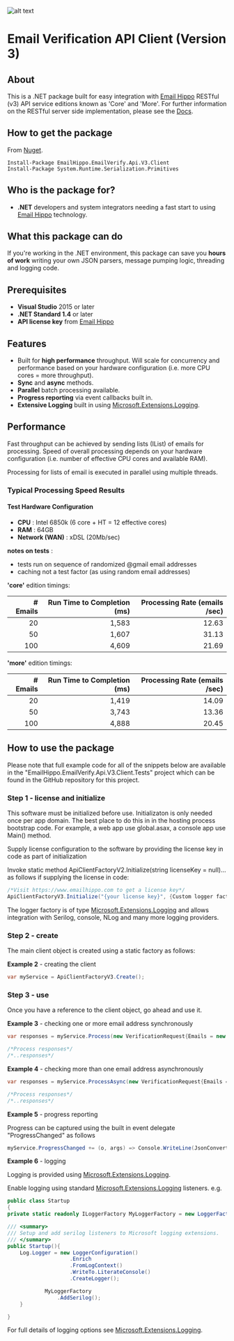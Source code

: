 [logo]: https://s3.amazonaws.com/emailhippo/bizbranding/co.logos/eh-horiz-695x161.png "Email Hippo"
[Email Hippo]: https://www.emailhippo.com
[Docs]: http://api-docs.emailhippo.com
[Microsoft.Extensions.Logging]: https://docs.microsoft.com/en-us/aspnet/core/fundamentals/logging

![alt text][logo]

# Email Verification API Client (Version 3)

## About
This is a .NET package built for easy integration with [Email Hippo] RESTful (v3) API service editions known as 'Core' and 'More'. For
further information on the RESTful server side implementation, please see the [Docs].

## How to get the package
From [Nuget](http://nuget.org).
```
Install-Package EmailHippo.EmailVerify.Api.V3.Client
Install-Package System.Runtime.Serialization.Primitives
```

## Who is the package for?
 * __.NET__ developers and system integrators needing a fast start to using [Email Hippo] technology.

## What this package can do
If you're working in the .NET environment, this package can save you __hours of work__ writing your own JSON parsers, message pumping logic, threading and logging code.

## Prerequisites
 * __Visual Studio__ 2015 or later
 * __.NET Standard 1.4__ or later
 * __API license key__ from [Email Hippo]

## Features
 * Built for __high performance__ throughput. Will scale for concurrency and performance based on your hardware configuration (i.e. more CPU cores = more throughput).
 * __Sync__ and __async__ methods.
 * __Parallel__ batch processing available.
 * __Progress reporting__ via event callbacks built in.
 * __Extensive Logging__ built in using [Microsoft.Extensions.Logging].

## Performance
Fast throughput can be achieved by sending lists (IList<string>) of emails for processing. Speed of overall processing depends on your hardware configuration (i.e. number of effective CPU cores and available RAM).

Processing for lists of email is executed in parallel using multiple threads.

### Typical Processing Speed Results

#### Test Hardware Configuration
* __CPU__ : Intel 6850k (6 core + HT = 12 effective cores)
* __RAM__ : 64GB
* __Network (WAN)__ : xDSL (20Mb/sec)

__notes on tests__ :
 * tests run on sequence of randomized @gmail email addresses
 * caching not a test factor (as using random email addresses)

__'core'__ edition timings:

| # Emails | Run Time to Completion (ms)  | Processing Rate  (emails /sec) |
|---------:|-----------------------------:|-------------------------------:|
|       20 |                        1,583 |                          12.63 |
|       50 |                        1,607 |                          31.13 |
|      100 |                        4,609 |                          21.69 |

__'more'__ edition timings:

| # Emails | Run Time to Completion (ms)  | Processing Rate  (emails /sec) |
|---------:|-----------------------------:|-------------------------------:|
|       20 |                        1,419 |                          14.09 |
|       50 |                        3,743 |                          13.36 |
|      100 |                        4,888 |                          20.45 |

## How to use the package
Please note that full example code for all of the snippets below are available in the "EmailHippo.EmailVerify.Api.V3.Client.Tests" 
project which can be found in the GitHub repository for this project.

### Step 1 - license and initialize
This software must be initialized before use. Initializaton is only needed once per app domain. The best place to do this in in the hosting process bootstrap code. For example, a web app use global.asax, a console app use Main() method.

Supply license configuration to the software by providing the license key in code as part of initialization

Invoke static method ApiClientFactoryV2.Initialize(string licenseKey = null)... as follows if supplying the license in code:
```C#
/*Visit https://www.emailhippo.com to get a license key*/
ApiClientFactoryV3.Initialize("{your license key}", {Custom logger factory} [optional]);
```
The logger factory is of type [Microsoft.Extensions.Logging] and allows integration with Serilog, console, NLog and many more logging providers.


### Step 2 - create
The main client object is created using a static factory as follows:

__Example 2__ - creating the client
```c#
var myService = ApiClientFactoryV3.Create();
```

### Step 3 - use
Once you have a reference to the client object, go ahead and use it.

__Example 3__ - checking one or more email address synchronously
```c#
var responses = myService.Process(new VerificationRequest{Emails = new List<string>{"me@here.com"}, ServiceType = ServiceType.More });

/*Process responses*/
/*..responses*/
```

__Example 4__ - checking more than one email address asynchronously
```c#
var responses = myService.ProcessAsync(new VerificationRequest{Emails = new List<string>{"me@here.com","me2@here.com"}, ServiceType = ServiceType.More}, CancellationToken.None).Result;

/*Process responses*/
/*..responses*/
```

__Example 5__ - progress reporting

Progress can be captured using the built in event delegate "ProgressChanged" as follows
```c#
myService.ProgressChanged += (o, args) => Console.WriteLine(JsonConvert.SerializeObject(args));
```

__Example 6__ - logging

Logging is provided using [Microsoft.Extensions.Logging].

Enable logging using standard [Microsoft.Extensions.Logging] listeners.
e.g.
```c#
public class Startup
{
private static readonly ILoggerFactory MyLoggerFactory = new LoggerFactory();

/// <summary>
/// Setup and add serilog listeners to Microsoft logging extensions.
/// </summary>
public Startup(){
    Log.Logger = new LoggerConfiguration()
                    .Enrich
                    .FromLogContext()
                    .WriteTo.LiterateConsole()
                    .CreateLogger();

            MyLoggerFactory
                .AddSerilog();
    }

}
```

For full details of logging options see [Microsoft.Extensions.Logging].
